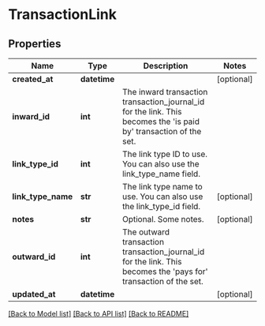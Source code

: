 # TransactionLink

## Properties
Name | Type | Description | Notes
------------ | ------------- | ------------- | -------------
**created_at** | **datetime** |  | [optional] 
**inward_id** | **int** | The inward transaction transaction_journal_id for the link. This becomes the &#39;is paid by&#39; transaction of the set. | 
**link_type_id** | **int** | The link type ID to use. You can also use the link_type_name field. | 
**link_type_name** | **str** | The link type name to use. You can also use the link_type_id field. | [optional] 
**notes** | **str** | Optional. Some notes. | [optional] 
**outward_id** | **int** | The outward transaction transaction_journal_id for the link. This becomes the &#39;pays for&#39; transaction of the set. | 
**updated_at** | **datetime** |  | [optional] 

[[Back to Model list]](../README.md#documentation-for-models) [[Back to API list]](../README.md#documentation-for-api-endpoints) [[Back to README]](../README.md)


